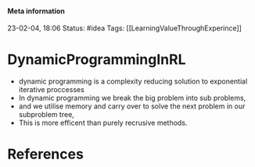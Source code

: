 #### Meta information
23-02-04, 18:06
Status: #idea
Tags: [[LearningValueThroughExperince]]





# DynamicProgrammingInRL

- dynamic programming is a complexity reducing solution to exponential iterative proccesses
- In dynamic programming we break the big problem into sub problems, 
- and we utilise memory and carry over to solve the next problem in our subproblem tree,
- This is more efficent than purely recrusive methods.





# References
